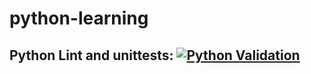 # python-learning

## Python Lint and unittests: [![Python Validation](https://github.com/lokesh-keyan/python-learning/actions/workflows/PythonValidation.yml/badge.svg?branch=main)](https://github.com/lokesh-keyan/python-learning/actions/workflows/PythonValidation.yml)
